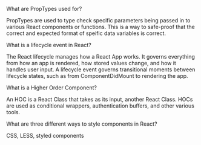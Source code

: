 What are PropTypes used for?

PropTypes are used to type check specific parameters being passed in to various React components or functions. This is a way to safe-proof that the correct and expected format of speific data variables is correct.

What is a lifecycle event in React?

The React lifecycle manages how a React App works. It governs everything from how an app is rendered, how stored values change, and how it handles user input. A lifecycle event governs transitional moments between lifecycle states, such as from ComponentDidMount to rendering the app.

What is a Higher Order Component?

An HOC is a React Class that takes as its input, another React Class. HOCs are used as conditional wrappers, authentication buffers, and other various tools.

What are three different ways to style components in React?

CSS, LESS, styled components